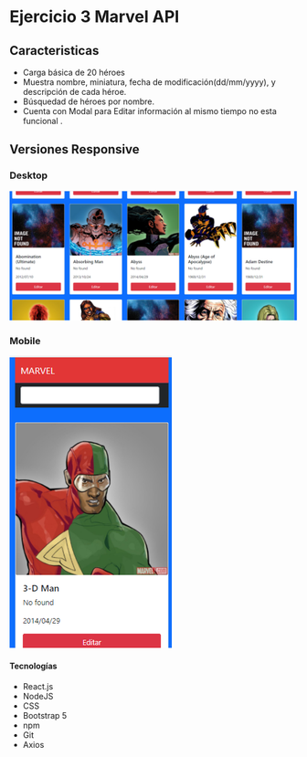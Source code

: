 # Ejercicio 3  Marvel API

## Caracteristicas 

- Carga básica de 20 héroes 
- Muestra nombre, miniatura, fecha de modificación(dd/mm/yyyy), y descripción de cada héroe.
- Búsquedad de héroes por nombre.  
- Cuenta con Modal para Editar información al mismo tiempo no esta funcional .

## Versiones Responsive

### Desktop

![Versión Desktop](src/assets/Desktop.png)

### Mobile

![Versión Mobile](src/assets/movil.png)

#### Tecnologías

* React.js
* NodeJS
* CSS
* Bootstrap 5
* npm
* Git
* Axios


